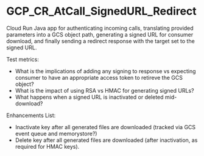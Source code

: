 # GCP_CR_AtCall_SignedURL_Redirect

Cloud Run Java app for authenticating incoming calls, translating provided parameters into a GCS object path, generating a signed URL for consumer download, and finally sending a redirect response with the target set to the signed URL.

Test metrics:
- What is the implications of adding any signing to response vs expecting consumer to have an appropriate access token to retireve the GCS object?
- What is the impact of using RSA vs HMAC for generating signed URLs?
- What happens when a signed URL is inactivated or deleted mid-download?

Enhancements List:
- Inactivate key after all generated files are downloaded (tracked via GCS event queue and memorystore?)
- Delete key after all generated files are downloaded (after inactivation, as required for HMAC keys).
